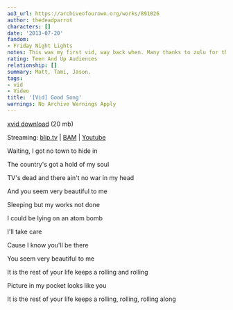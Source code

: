 ```yaml
---
ao3_url: https://archiveofourown.org/works/891026
author: thedeadparrot
characters: []
date: '2013-07-20'
fandom:
- Friday Night Lights
notes: This was my first vid, way back when. Many thanks to zulu for the encouragement.
rating: Teen And Up Audiences
relationship: []
summary: Matt, Tami, Jason.
tags:
- vid
- Video
title: '[Vid] Good Song'
warnings: No Archive Warnings Apply
---
```


[xvid download](http://dl.dropbox.com/u/2436187/vids/goodsong.avi) (20 mb)  

Streaming: [blip.tv](http://blip.tv/file/2331974) | [BAM](http://bamvidvault.ning.com/video/good-song) | [Youtube](https://www.youtube.com/watch?v=mTzwF5UnzHQ)





Waiting, I got no town to hide in  

The country's got a hold of my soul  

TV's dead and there ain't no war in my head  

And you seem very beautiful to me

Sleeping but my works not done  

I could be lying on an atom bomb  

I'll take care  

Cause I know you'll be there  

You seem very beautiful to me

It is the rest of your life keeps a rolling and rolling  

Picture in my pocket looks like you  

It is the rest of your life keeps a rolling, rolling, rolling along